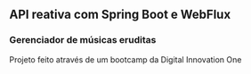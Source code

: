## API reativa com Spring Boot e WebFlux
### Gerenciador de músicas eruditas
Projeto feito através de um bootcamp da Digital Innovation One